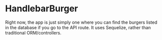 # HandlebarBurger

Right now, the app is just simply one where you can find the burgers listed in the database if you go to the API route.  It uses Sequelize, rather than traditional ORM/controllers.